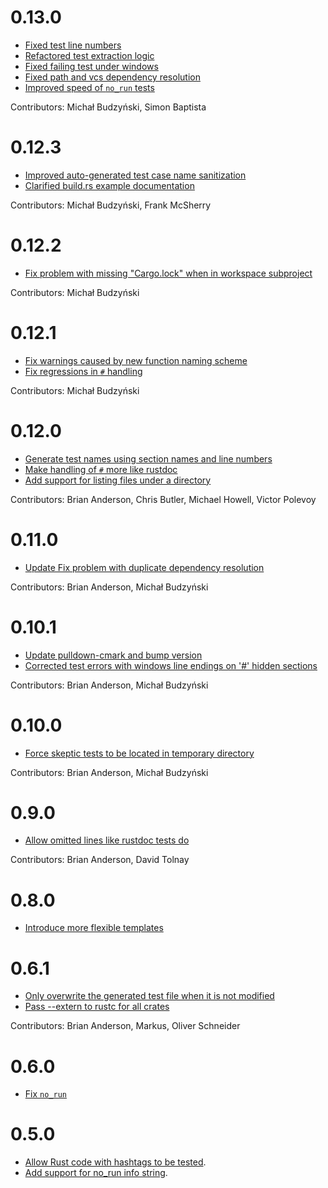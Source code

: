 # 0.13.0

* [Fixed test line numbers](https://github.com/budziq/rust-skeptic/commit/5fce0912ad2538b48ff47bfd07530c16288519e0)
* [Refactored test extraction logic](https://github.com/budziq/rust-skeptic/commit/75b6ca56811f9c6383c5e1813c4571abb9c455ab)
* [Fixed failing test under windows](https://github.com/budziq/rust-skeptic/commit/8d0ee743a72920705f88474cb64b0af05ec4713a)
* [Fixed path and vcs dependency resolution](https://github.com/budziq/rust-skeptic/commit/8bfbebace429ef15679ffe4e7da0d289066728cb)
* [Improved speed of `no_run` tests](https://github.com/budziq/rust-skeptic/commit/9de430dc1f51cc1cc1afdd8ff9a019ce355ad711)

Contributors: Michał Budzyński, Simon Baptista

# 0.12.3

* [Improved auto-generated test case name sanitization](https://github.com/budziq/rust-skeptic/commit/3e384a6bd6c55ac7013cccbb22bb8c49c2dc6be0)
* [Clarified build.rs example documentation](https://github.com/budziq/rust-skeptic/commit/9dd2087403c28a49f7149f7b9594cdad65ebc3a7)

Contributors: Michał Budzyński, Frank McSherry

# 0.12.2

* [Fix problem with missing "Cargo.lock" when in workspace subproject](https://github.com/budziq/rust-skeptic/commit/f1be38eb8baa8c2267eb572eac9bb43706b29d8c)

Contributors: Michał Budzyński

# 0.12.1

* [Fix warnings caused by new function naming scheme](https://github.com/budziq/rust-skeptic/commit/fa1dcb87505dab899e4abdbf30e27b55620c1f3d)
* [Fix regressions in `#` handling](https://github.com/budziq/rust-skeptic/commit/54841cf789ad787ba3b638267fdc851cea5f7f65)

Contributors: Michał Budzyński

# 0.12.0

* [Generate test names using section names and line numbers](https://github.com/budziq/rust-skeptic/pull/41/files)
* [Make handling of `#` more like rustdoc](https://github.com/budziq/rust-skeptic/pull/40)
* [Add support for listing files under a directory](https://github.com/budziq/rust-skeptic/pull/31)

Contributors: Brian Anderson, Chris Butler, Michael Howell, Victor
Polevoy

# 0.11.0

* [Update Fix problem with duplicate dependency resolution](https://github.com/budziq/rust-skeptic/pull/36)

Contributors: Brian Anderson, Michał Budzyński

# 0.10.1

* [Update pulldown-cmark and bump version](https://github.com/budziq/rust-skeptic/pull/32)
* [Corrected test errors with windows line endings on '#' hidden sections](https://github.com/budziq/rust-skeptic/pull/35)

Contributors: Brian Anderson, Michał Budzyński

# 0.10.0

* [Force skeptic tests to be located in temporary directory](https://github.com/budziq/rust-skeptic/pull/26)

Contributors: Brian Anderson, Michał Budzyński

# 0.9.0

* [Allow omitted lines like rustdoc tests do](https://github.com/budziq/rust-skeptic/pull/21)

Contributors: Brian Anderson, David Tolnay

# 0.8.0

* [Introduce more flexible templates](https://github.com/budziq/rust-skeptic/pull/20)

# 0.6.1

* [Only overwrite the generated test file when it is not modified](https://github.com/budziq/rust-skeptic/pull/10)
* [Pass --extern to rustc for all crates](https://github.com/budziq/rust-skeptic/pull/11)

Contributors: Brian Anderson, Markus, Oliver Schneider

# 0.6.0

* [Fix `no_run`](https://github.com/budziq/rust-skeptic/pull/7)

# 0.5.0

* [Allow Rust code with hashtags to be tested](https://github.com/budziq/rust-skeptic/pull/2).
* [Add support for no_run info string](https://github.com/budziq/rust-skeptic/pull/5).
